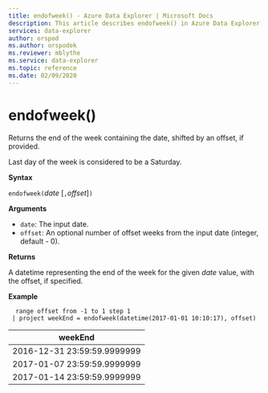 ```yaml
---
title: endofweek() - Azure Data Explorer | Microsoft Docs
description: This article describes endofweek() in Azure Data Explorer.
services: data-explorer
author: orspod
ms.author: orspodek
ms.reviewer: mblythe
ms.service: data-explorer
ms.topic: reference
ms.date: 02/09/2020
---
```

# endofweek()

Returns the end of the week containing the date, shifted by an offset, if provided.

Last day of the week is considered to be a Saturday.

**Syntax**

`endofweek(`*date* [`,`*offset*]`)`

**Arguments**

* `date`: The input date.
* `offset`: An optional number of offset weeks from the input date (integer, default - 0).

**Returns**

A datetime representing the end of the week for the given *date* value, with the offset, if specified.

**Example**

```
  range offset from -1 to 1 step 1
 | project weekEnd = endofweek(datetime(2017-01-01 10:10:17), offset)  

```

|weekEnd|
|---|
|2016-12-31 23:59:59.9999999|
|2017-01-07 23:59:59.9999999|
|2017-01-14 23:59:59.9999999|